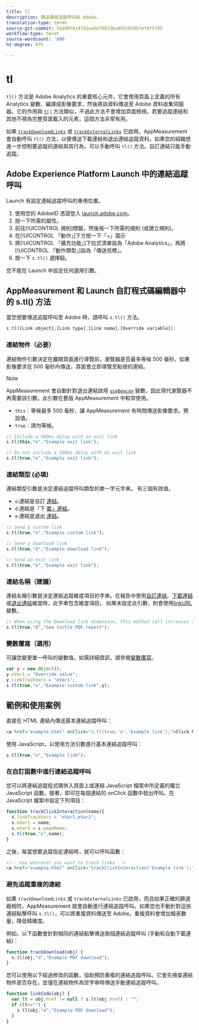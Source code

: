 ```yaml
---
title: tl
description: 傳送連結追蹤呼叫給 Adobe。
translation-type: tm+mt
source-git-commit: 5bdd07b147d1ea5ef80336a893c02057e7bf5785
workflow-type: tm+mt
source-wordcount: '606'
ht-degree: 87%

---
```



# tl

`tl()` 方法是 Adobe Analytics 的重要核心元件。它會使用頁面上定義的所有 Analytics 變數、編譯成影像要求，然後將該資料傳送至 Adobe 資料收集伺服器。它的作用與 [`t()`](t-method.md) 方法類似，不過此方法不會增加頁面檢視。若要追蹤連結和其他不視為完整頁面載入的元素，這個方法非常有用。

如果 [`trackDownloadLinks`](../config-vars/trackdownloadlinks.md) 或 [`trackExternalLinks`](../config-vars/trackexternallinks.md) 已啟用，AppMeasurement 會自動呼叫 `tl()` 方法，以便傳送下載連結和退出連結追蹤資料。如果您的組織想進一步控制要追蹤的連結與其行為，可以手動呼叫 `tl()` 方法。自訂連結只能手動追蹤。

## Adobe Experience Platform Launch 中的連結追蹤呼叫

Launch 有設定連結追蹤呼叫的專用位置。

1. 使用您的 AdobeID 憑證登入 [launch.adobe.com](https://launch.adobe.com)。
1. 按一下所需的屬性。
1. 前往[!UICONTROL 規則]標籤，然後按一下所需的規則 (或建立規則)。
1. 在[!UICONTROL 「動作」]下方按一下「+」圖示
1. 將[!UICONTROL 「擴充功能」]下拉式清單設為「Adobe Analytics」，再將[!UICONTROL 「動作類型」]設為「傳送信標」。
1. 按一下 `s.tl()` 選擇鈕。

您不能在 Launch 中設定任何選用引數。

## AppMeasurement 和 Launch 自訂程式碼編輯器中的 s.tl() 方法

當您想要傳送追蹤呼叫至 Adobe 時，請呼叫 `s.tl()` 方法。

```js
s.tl([Link object],[Link type],[Link name],[Override variable]);
```

### 連結物件（必要）

連結物件引數決定在離開頁面進行導覽前，瀏覽器是否最多等候 500 毫秒。如果影像要求在 500 毫秒內傳送，頁面會立即導覽至點按的連結。

>[!NOTE]
>
>AppMeasurement 會自動針對退出連結啟用 [`useBeacon`](../config-vars/usebeacon.md) 變數，因此現代瀏覽器不再需要該引數。此引數在舊版 AppMeasurement 中較常使用。

* `this`：等候最多 500 毫秒，讓 AppMeasurement 有時間傳送影像要求。預設值。
* `true`：請勿等候。

```JavaScript
// Include a 500ms delay with an exit link
s.tl(this,"e","Example exit link");

// Do not include a 500ms delay with an exit link
s.tl(true,"e","Example exit link");
```

### 連結類型 (必填)

連結類型引數是決定連結追蹤呼叫類型的單一字元字串。 有三個有效值。

* `o`:連結是自訂 [連結](/help/components/dimensions/custom-link.md)。
* `d`:連結是「下 [載」連結](/help/components/dimensions/download-link.md)。
* `e`:連結是退出 [連結](/help/components/dimensions/exit-link.md)。

```js
// Send a custom link
s.tl(true,"o","Example custom link");

// Send a download link
s.tl(true,"d","Example download link");

// Send an exit link
s.tl(true,"e","Example exit link");
```

### 連結名稱（建議）

連結名稱引數是決定連結追蹤維度項目的字串。在報告中使用[自訂連結](/help/components/dimensions/custom-link.md)、[下載連結](/help/components/dimensions/download-link.md)或[退出連結](/help/components/dimensions/exit-link.md)維度時，此字串包含維度項目。 如果未設定此引數，則會使用[linkURL](../config-vars/linkurl.md)變數。

```js
// When using the Download link dimension, this method call increases the occurrences metric for "Sea turtle PDF report" by 1.
s.tl(true,"d","Sea turtle PDF report");
```

### 變數覆寫（選用）

可讓您變更單一呼叫的變數值。如需詳細資訊，請參閱[變數覆寫](../../js/overrides.md)。

```js
var y = new Object();
y.eVar1 = "Override value";
y.linkTrackVars = "eVar1";
s.tl(true,"o","Example custom link",y);
```

## 範例和使用案例

直接在 HTML 連結內傳送基本連結追蹤呼叫：

```HTML
<a href="example.html" onClick="s.tl(true,'o','Example link');">Click here</a>
```

使用 JavaScript，以使用方法引數進行基本連結追蹤呼叫：

```JavaScript
s.tl(true,"o","Example link");
```

### 在自訂函數中進行連結追蹤呼叫

您可以將連結追蹤程式碼併入頁面上或連結 JavaScript 檔案中所定義的獨立 JavaScript 函數。接著，即可在每個連結的 onClick 函數中發出呼叫。在 JavaScript 檔案中設定下列項目：

```JavaScript
function trackClickInteraction(name){
  s.linkTrackVars = "eVar1,eVar2";
  s.eVar1 = name;
  s.eVar2 = s.pageName;
  s.tl(true,"o",name);
}
```

之後，每當想要追蹤指定連結時，就可以呼叫函數：

```HTML
<!-- Use wherever you want to track links -->
<a href="example.html" onClick="trackClickInteraction('Example link');">Click here</a>
```

### 避免追蹤重複的連結

如果 `trackDownloadLinks` 或 `trackExternalLinks` 已啟用，而且如果正確的篩選器相符，AppMeasurement 就會自動進行連結追蹤呼叫。如果您也手動針對這些連結點擊呼叫 `s.tl()`，可以將重複資料傳送至 Adobe。重複資料會增加報表數量，降低精確度。

例如，以下函數會針對相同的連結點擊傳送兩個連結追蹤呼叫 (手動和自動下載連結)：

```JavaScript
function trackDownload(obj) {
  s.tl(obj,"d","Example PDF download");
}
```

您可以使用以下經過修改的函數，協助預防重複的連結追蹤呼叫。它會先檢查連結物件是否存在，並僅在連結物件為空字串時傳送手動連結追蹤呼叫。

```JavaScript
function linkCode(obj) {
  var lt = obj.href != null ? s.lt(obj.href) : "";
  if (lt=="") {
    s.tl(obj,"d","Example PDF download");
  }
}
```
